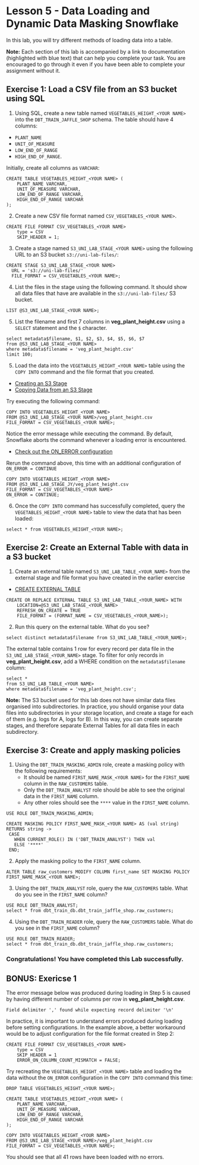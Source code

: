 # Lesson 5 - Data Loading and Dynamic Data Masking Snowflake 

In this lab, you will try different methods of loading data into a table.

**Note:** Each section of this lab is accompanied by a link to documentation (highlighted with blue text) that can help you complete your task. You are encouraged to go through it even if you have been able to complete your assignment without it.

## Exercise 1: Load a CSV file from an S3 bucket using SQL
1. Using SQL, create a new table named `VEGETABLES_HEIGHT_<YOUR NAME>` into the `DBT_TRAIN_JAFFLE_SHOP` schema. The table should have 4 columns: 

* `PLANT_NAME`
* `UNIT_OF_MEASURE`
* `LOW_END_OF_RANGE`
* `HIGH_END_OF_RANGE`. 

Initially, create all columns as `VARCHAR`: 

```
CREATE TABLE VEGETABLES_HEIGHT_<YOUR NAME> (
    PLANT_NAME VARCHAR,
    UNIT_OF_MEASURE VARCHAR,
    LOW_END_OF_RANGE VARCHAR,
    HIGH_END_OF_RANGE VARCHAR
);
```

2. Create a new CSV file format named `CSV_VEGETABLES_<YOUR NAME>`. 
```
CREATE FILE FORMAT CSV_VEGETABLES_<YOUR NAME>
    type = CSV 
    SKIP_HEADER = 1;
```

3. Create a stage named `S3_UNI_LAB_STAGE_<YOUR NAME>` using the following URL to an S3 bucket `s3://uni-lab-files/`:
```
CREATE STAGE S3_UNI_LAB_STAGE_<YOUR NAME>
  URL = 's3://uni-lab-files/'
  FILE_FORMAT = CSV_VEGETABLES_<YOUR NAME>;
```

4. List the files in the stage using the following command. It should show all data files that have are available in the `s3://uni-lab-files/` S3 bucket. 
```
LIST @S3_UNI_LAB_STAGE_<YOUR NAME>;
```

5. List the filename and first 7 columns in **veg_plant_height.csv** using a `SELECT` statement and the `$` character.
```
select metadata$filename, $1, $2, $3, $4, $5, $6, $7
from @S3_UNI_LAB_STAGE_<YOUR NAME>
where metadata$filename = 'veg_plant_height.csv'
limit 100;
```

5. Load the data into the `VEGETABLES_HEIGHT_<YOUR NAME>` table using the `COPY INTO` command and the file format that you created. 

* [Creating an S3 Stage](https://docs.snowflake.com/en/user-guide/data-load-s3-create-stage)
* [Copying Data from an S3 Stage](https://docs.snowflake.com/en/user-guide/data-load-s3-copy)

Try executing the following command:
```
COPY INTO VEGETABLES_HEIGHT_<YOUR NAME>
FROM @S3_UNI_LAB_STAGE_<YOUR NAME>/veg_plant_height.csv
FILE_FORMAT = CSV_VEGETABLES_<YOUR NAME>;
```

Notice the error message while executing the command. By default, Snowflake aborts the command whenever a loading error is encountered. 

* [Check out the ON_ERROR configuration](https://docs.snowflake.com/en/sql-reference/sql/copy-into-table#copy-options-copyoptions)

Rerun the command above, this time with an additional configuration of `ON_ERROR = CONTINUE`
```
COPY INTO VEGETABLES_HEIGHT_<YOUR NAME>
FROM @S3_UNI_LAB_STAGE_JY/veg_plant_height.csv
FILE_FORMAT = CSV_VEGETABLES_<YOUR NAME>
ON_ERROR = CONTINUE;
```

6. Once the `COPY INTO` command has successfully completed, query the `VEGETABLES_HEIGHT_<YOUR NAME>` table to view the data that has been loaded:
```
select * from VEGETABLES_HEIGHT_<YOUR NAME>;
```

## Exercise 2: Create an External Table with data in a S3 bucket
1. Create an external table named `S3_UNI_LAB_TABLE_<YOUR_NAME>` from the external stage and file format you have created in the earlier exercise

* [CREATE EXTERNAL TABLE](https://docs.snowflake.com/en/sql-reference/sql/create-external-table)

```
CREATE OR REPLACE EXTERNAL TABLE S3_UNI_LAB_TABLE_<YOUR_NAME> WITH 
    LOCATION=@S3_UNI_LAB_STAGE_<YOUR_NAME>
    REFRESH_ON_CREATE = TRUE
    FILE_FORMAT = (FORMAT_NAME = CSV_VEGETABLES_<YOUR_NAME>);
```

2. Run this query on the external table. What do you see?
```
select distinct metadata$filename from S3_UNI_LAB_TABLE_<YOUR_NAME>;
```

The external table contains 1 row for every record per data file in the `S3_UNI_LAB_STAGE_<YOUR_NAME>` stage. To filter for only records in **veg_plant_height.csv**, add a WHERE condition on the `metadata$filename` column:
```
select *
from S3_UNI_LAB_TABLE_<YOUR NAME>
where metadata$filename = 'veg_plant_height.csv';
```
**Note:** The S3 bucket used for this lab does not have similar data files organised into subdirectories. In practice, you should organise your data files into subdirectories in your storage location, and create a stage for each of them (e.g. logs for A, logs for B). In this way, you can create separate stages, and therefore separate External Tables for all data files in each subdirectory.

## Exercise 3: Create and apply masking policies
1. Using the `DBT_TRAIN_MASKING_ADMIN` role, create a masking policy with the following requirements:
    - It should be named `FIRST_NAME_MASK_<YOUR NAME>` for the `FIRST_NAME` column in the `RAW_CUSTOMERS` table. 
    - Only the `DBT_TRAIN_ANALYST` role should be able to see the original data in the `FIRST_NAME` column.
    - Any other roles should see the `****` value in the `FIRST_NAME` column.

```
USE ROLE DBT_TRAIN_MASKING_ADMIN;

CREATE MASKING POLICY FIRST_NAME_MASK_<YOUR NAME> AS (val string) RETURNS string ->
 CASE
   WHEN CURRENT_ROLE() IN ('DBT_TRAIN_ANALYST') THEN val
   ELSE '****'
 END;
```

2. Apply the masking policy to the `FIRST_NAME` column.
```
ALTER TABLE raw_customers MODIFY COLUMN first_name SET MASKING POLICY FIRST_NAME_MASK_<YOUR NAME>;
```

3. Using the `DBT_TRAIN_ANALYST` role, query the `RAW_CUSTOMERS` table. What do you see in the `FIRST_NAME` column?
```
USE ROLE DBT_TRAIN_ANALYST;
select * from dbt_train_db.dbt_train_jaffle_shop.raw_customers;
```

4. Using the `DBT_TRAIN_READER` role, query the `RAW_CUSTOMERS` table. What do you see in the `FIRST_NAME` column?
```
USE ROLE DBT_TRAIN_READER;
select * from dbt_train_db.dbt_train_jaffle_shop.raw_customers;
```

### Congratulations! You have completed this Lab successfully.

## BONUS: Exericse 1

The error message below was produced during loading in Step 5 is caused by having different number of columns per row in **veg_plant_height.csv**.  
```
Field delimiter ',' found while expecting record delimiter '\n'
```

In practice, it is important to understand errors produced during loading before setting configurations. In the example above, a better workaround would be to adjust configuration for the file format created in Step 2:
```
CREATE FILE FORMAT CSV_VEGETABLES_<YOUR NAME>
    type = CSV 
    SKIP_HEADER = 1
    ERROR_ON_COLUMN_COUNT_MISMATCH = FALSE;

```
Try recreating the `VEGETABLES_HEIGHT_<YOUR NAME>` table and loading the data without the `ON_ERROR` configuration in the `COPY INTO` command this time:
```
DROP TABLE VEGETABLES_HEIGHT_<YOUR NAME>;

CREATE TABLE VEGETABLES_HEIGHT_<YOUR NAME> (
    PLANT_NAME VARCHAR,
    UNIT_OF_MEASURE VARCHAR,
    LOW_END_OF_RANGE VARCHAR,
    HIGH_END_OF_RANGE VARCHAR
);

COPY INTO VEGETABLES_HEIGHT_<YOUR NAME>
FROM @S3_UNI_LAB_STAGE_<YOUR NAME>/veg_plant_height.csv
FILE_FORMAT = CSV_VEGETABLES_<YOUR NAME>;
```

You should see that all 41 rows have been loaded with no errors.